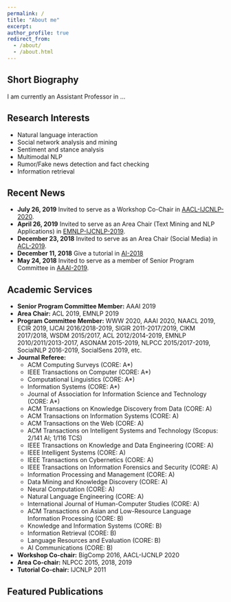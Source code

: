 ```yaml
---
permalink: /
title: "About me"
excerpt:
author_profile: true
redirect_from: 
  - /about/
  - /about.html
---
```


## Short Biography
I am currently an Assistant Professor in ...


## Research Interests
* Natural language interaction
* Social network analysis and mining
* Sentiment and stance analysis 
* Multimodal NLP
* Rumor/Fake news detection and fact checking
* Information retrieval


## Recent News
* __July 26, 2019__ Invited to serve as a Workshop Co-Chair in [AACL-IJCNLP-2020](http://aacl2020.org/).
* __April 26, 2019__ Invited to serve as an Area Chair (Text Mining and NLP Applications) in [EMNLP-IJCNLP-2019](https://www.emnlp-ijcnlp2019.org/).
* __December 23, 2018__ Invited to serve as an Area Chair (Social Media) in [ACL-2019](http://www.acl2019.org/EN/index.xhtml).
* __December 11, 2018__ Give a tutorial in [AI-2018](https://ecs.victoria.ac.nz/Events/AI2018/)
* __May 24, 2018__ Invited to serve as a member of Senior Program Committee in [AAAI-2019](https://aaai.org/Conferences/AAAI-19/).

## Academic Services
* __Senior Program Committee Member:__ AAAI 2019
* __Area Chair:__ ACL 2019, EMNLP 2019
* __Program Committee Member:__ WWW 2020, AAAI 2020, NAACL 2019, ECIR 2019, IJCAI 2016/2018-2019, SIGIR 2011-2017/2019, CIKM 2017/2018, WSDM 2015/2017, ACL 2012/2014-2019, EMNLP 2010/2011/2013-2017, ASONAM 2015-2019, NLPCC 2015/2017-2019, SocialNLP 2016-2019, SocialSens 2019, etc.
* __Journal Referee:__
  * ACM Computing Surveys (CORE: A*)
  * IEEE Transactions on Computer (CORE: A*)
  * Computational Linguistics (CORE: A*)
  * Information Systems (CORE: A*)
  * Journal of Association for Information Science and Technology (CORE: A*)
  * ACM Transactions on Knowledge Discovery from Data (CORE: A)
  * ACM Transactions on Information Systems (CORE: A) 
  * ACM Transactions on the Web (CORE: A)
  * ACM Transactions on Intelligent Systems and Technology (Scopus: 2/141 AI; 1/116 TCS)
  * IEEE Transactions on Knowledge and Data Engineering (CORE: A)
  * IEEE Intelligent Systems (CORE: A)
  * IEEE Transactions on Cybernetics (CORE: A)
  * IEEE Transactions on Information Forensics and Security (CORE: A)
  * Information Processing and Management (CORE: A)
  * Data Mining and Knowledge Discovery (CORE: A)
  * Neural Computation (CORE: A)
  * Natural Language Engineering (CORE: A)
  * International Journal of Human-Computer Studies (CORE: A)
  * ACM Transactions on Asian and Low-Resource Language Information Processing (CORE: B)  
  * Knowledge and Information Systems (CORE: B)
  * Information Retrieval (CORE: B)
  * Language Resources and Evaluation (CORE: B)
  * AI Communications (CORE: B)
* __Workshop Co-chair:__ BigComp 2016, AACL-IJCNLP 2020
* __Area Co-chair:__ NLPCC 2015, 2018, 2019
* __Tutorial Co-chair:__ IJCNLP 2011

## Featured Publications

